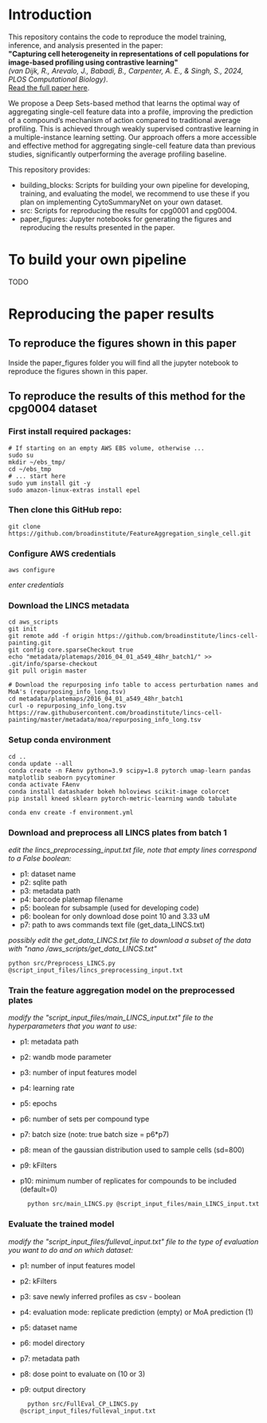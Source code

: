 # Introduction  

This repository contains the code to reproduce the model training, inference, and analysis presented in the paper:  
**"Capturing cell heterogeneity in representations of cell populations for image-based profiling using contrastive learning"**  
*(van Dijk, R., Arevalo, J., Babadi, B., Carpenter, A. E., & Singh, S., 2024, PLOS Computational Biology)*.  
[Read the full paper here](https://doi.org/10.1371/journal.pcbi.1012547).  

We propose a Deep Sets-based method that learns the optimal way of aggregating single-cell feature data into a profile, improving the prediction of a compound’s mechanism of action compared to traditional average profiling. This is achieved through weakly supervised contrastive learning in a multiple-instance learning setting. Our approach offers a more accessible and effective method for aggregating single-cell feature data than previous studies, significantly outperforming the average profiling baseline.  

This repository provides:  
- building_blocks: Scripts for building your own pipeline for developing, training, and evaluating the model, we recommend to use these if you plan on implementing CytoSummaryNet on your own dataset.
- src: Scripts for reproducing the results for cpg0001 and cpg0004.
- paper_figures: Jupyter notebooks for generating the figures and reproducing the results presented in the paper.

# To build your own pipeline
TODO

# Reproducing the paper results
## To reproduce the figures shown in this paper
Inside the paper_figures folder you will find all the jupyter notebook to reproduce the figures shown in this paper. 

## To reproduce the results of this method for the cpg0004 dataset
### First install required packages:
	# If starting on an empty AWS EBS volume, otherwise ...
    sudo su
	mkdir ~/ebs_tmp/
	cd ~/ebs_tmp
	# ... start here 
	sudo yum install git -y
	sudo amazon-linux-extras install epel

### Then clone this GitHub repo:
	git clone https://github.com/broadinstitute/FeatureAggregation_single_cell.git

### Configure AWS credentials
	aws configure
_enter credentials_

### Download the LINCS metadata
	cd aws_scripts
	git init
	git remote add -f origin https://github.com/broadinstitute/lincs-cell-painting.git
	git config core.sparseCheckout true
	echo "metadata/platemaps/2016_04_01_a549_48hr_batch1/" >> .git/info/sparse-checkout
	git pull origin master

	# Download the repurposing info table to access perturbation names and MoA's (repurposing_info_long.tsv)
	cd metadata/platemaps/2016_04_01_a549_48hr_batch1
	curl -o repurposing_info_long.tsv https://raw.githubusercontent.com/broadinstitute/lincs-cell-painting/master/metadata/moa/repurposing_info_long.tsv

### Setup conda environment
	cd ..
	conda update --all
	conda create -n FAenv python=3.9 scipy=1.8 pytorch umap-learn pandas matplotlib seaborn pycytominer
	conda activate FAenv
	conda install datashader bokeh holoviews scikit-image colorcet 
	pip install kneed sklearn pytorch-metric-learning wandb tabulate

	conda env create -f environment.yml

### Download and preprocess all LINCS plates from batch 1
_edit the lincs_preprocessing_input.txt file, note that empty lines correspond to a False boolean:_
- p1: dataset name 
- p2: sqlite path 
- p3: metadata path 
- p4: barcode platemap filename 
- p5: boolean for subsample (used for developing code)
- p6: boolean for only download dose point 10 and 3.33 uM
- p7: path to aws commands text file (get_data_LINCS.txt)

_possibly edit the get_data_LINCS.txt file to download a subset of the data with "nano /aws_scripts/get_data_LINCS.txt"_
	
	python src/Preprocess_LINCS.py @script_input_files/lincs_preprocessing_input.txt

### Train the feature aggregation model on the preprocessed plates
_modify the "script_input_files/main_LINCS_input.txt" file to the hyperparameters that you want to use:_
- p1: metadata path
- p2: wandb mode parameter
- p3: number of input features model
- p4: learning rate
- p5: epochs
- p6: number of sets per compound type
- p7: batch size (note: true batch size = p6*p7)
- p8: mean of the gaussian distribution used to sample cells (sd=800)
- p9: kFilters
- p10: minimum number of replicates for compounds to be included (default=0)



	    python src/main_LINCS.py @script_input_files/main_LINCS_input.txt
	
### Evaluate the trained model 
_modify the "script_input_files/fulleval_input.txt" file to the type of evaluation you want to do and on which dataset:_
- p1: number of input features model
- p2: kFilters
- p3: save newly inferred profiles as csv - boolean
- p4: evaluation mode: replicate prediction (empty) or MoA prediction (1)
- p5: dataset name
- p6: model directory
- p7: metadata path
- p8: dose point to evaluate on (10 or 3)
- p9: output directory
	
		python src/FullEval_CP_LINCS.py @script_input_files/fulleval_input.txt




